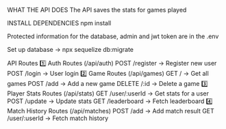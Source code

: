 WHAT THE API DOES The API saves the stats for games played 

INSTALL DEPENDENCIES npm install

Protected information for the database, admin and jwt token are in the .env

Set up database -> npx sequelize db:migrate 


API Routes
1️⃣ Auth Routes (/api/auth)
POST /register → Register new user
POST /login → User login
2️⃣ Game Routes (/api/games)
GET / → Get all games
POST /add → Add a new game
DELETE /:id → Delete a game
3️⃣ Player Stats Routes (/api/stats)
GET /user/:userId → Get stats for a user
POST /update → Update stats
GET /leaderboard → Fetch leaderboard
4️⃣ Match History Routes (/api/matches)
POST /add → Add match result
GET /user/:userId → Fetch match history
